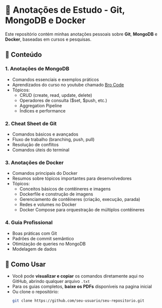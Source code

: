 # 📝 Anotações de Estudo - Git, MongoDB e Docker

Este repositório contém minhas anotações pessoais sobre **Git**, **MongoDB** e **Docker**, baseadas em cursos e pesquisas.

## 📂 Conteúdo

### 1. **Anotações de MongoDB**  
   - Comandos essenciais e exemplos práticos
   - Aprendizados do curso no youtube chamado [Bro Code](https://www.youtube.com/watch?v=c2M-rlkkT5o&t=3430s)
   - Tópicos:
     - CRUD (create, read, update, delete)
     - Operadores de consulta ($set, $push, etc.)
     - Aggregation Pipeline
     - Índices e performance

### 2. **Cheat Sheet de Git**  
   - Comandos básicos e avançados
   - Fluxo de trabalho (branching, push, pull)
   - Resolução de conflitos
   - Comandos úteis do terminal

### 3. Anotações de Docker
   - Comandos principais do Docker
   - Resumos sobre tópicos importantes para desenvolvedores
   - Tópicos:
       - Conceitos básicos de contêineres e imagens
       - Dockerfile e construção de imagens
       - Gerenciamento de contêineres (criação, execução, parada)
       - Redes e volumes no Docker
       - Docker Compose para orquestração de múltiplos contêineres

### 4. **Guia Profissional**  
   - Boas práticas com Git
   - Padrões de commit semântico
   - Otimização de queries no MongoDB
   - Modelagem de dados

## 🚀 Como Usar  
- Você pode **visualizar e copiar** os comandos diretamente aqui no GitHub, abrindo qualquer arquivo `.txt`
- Para os guias completos, **baixe os PDFs** disponíveis na pagina inicial
- Ou clone o repositório:  
  ```bash
  git clone https://github.com/seu-usuario/seu-repositorio.git
